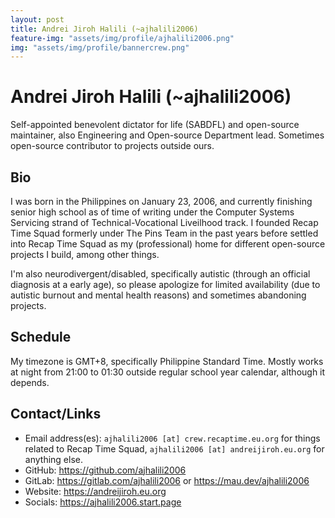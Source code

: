 ```yaml
---
layout: post
title: Andrei Jiroh Halili (~ajhalili2006)
feature-img: "assets/img/profile/ajhalili2006.png"
img: "assets/img/profile/bannercrew.png"
---
```


# Andrei Jiroh Halili (~ajhalili2006)

Self-appointed benevolent dictator for life (SABDFL) and open-source maintainer, also Engineering and Open-source Department lead. Sometimes open-source contributor to projects outside ours.

## Bio

I was born in the Philippines on January 23, 2006, and currently finishing senior high school as of time of writing under the Computer Systems Servicing strand of Technical-Vocational Liveilhood track. I founded Recap Time Squad formerly under The Pins Team in the past years before settled into Recap Time Squad as my (professional) home for different open-source projects I build, among other things.

I'm also neurodivergent/disabled, specifically autistic (through an official diagnosis at a early age), so please apologize for limited availability (due to autistic burnout and mental health reasons) and sometimes abandoning projects.

## Schedule

My timezone is GMT+8, specifically Philippine Standard Time. Mostly works at night from 21:00 to 01:30 outside regular school year calendar, although it depends.

## Contact/Links

* Email address(es): `ajhalili2006 [at] crew.recaptime.eu.org` for things related to Recap Time Squad, `ajhalili2006 [at] andreijiroh.eu.org` for anything else.
* GitHub: <https://github.com/ajhalili2006>
* GitLab: <https://gitlab.com/ajhalili2006> or <https://mau.dev/ajhalili2006>
* Website: <https://andreijiroh.eu.org>
* Socials: <https://ajhalili2006.start.page>
